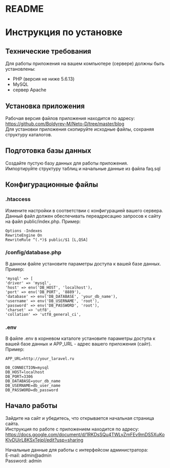# README
# Инструкция по установке

## Технические требования

Для работы приложения на вашем компьютере (сервере) должны быть установлены:
- PHP (версия не ниже 5.6.13)
- MySQL 
- сервер Apache

## Установка приложения 

Рабочая версия файлов приложения находится по адресу: 
https://github.com/Boldyrev-M/Neto-D/tree/master/blog  
Для установки приложения скопируйте исходные файлы, сохраняя структуру каталогов.

## Подготовка базы данных

Создайте пустую базу данных для работы приложения.  
Импортируйте структуру таблиц и начальные данные из файла faq.sql

## Конфигурационные файлы

### .htaccess 

Измените настройки в соответствии с конфигурацией вашего сервера.  
Данный файл должен обеспечивать переадресацию запросов к сайту на файл public/index.php.
Пример:  
```
Options -Indexes
RewriteEngine On
RewriteRule ^(.*)$ public/$1 [L,QSA]
```
### /config/database.php 

В данном файле установите параметры доступа к вашей базе данных.  
Пример:	
```
'mysql' => [
'driver' => 'mysql',
'host' => env('DB_HOST', 'localhost'),
'port' => env('DB_PORT', '8889'),
'database' => env('DB_DATABASE', 'your_db_name'),
'username' => env('DB_USERNAME', 'root'),
'password' => env('DB_PASSWORD', 'root'),
'charset' => 'utf8',
'collation' => 'utf8_general_ci',
```
### .env

В файле .env в корневом каталоге установите параметры доступа к вашей базе данных и APP_URL - адрес вашего приложения (сайт).  
Пример:
```
APP_URL=http://your_laravel.ru

DB_CONNECTION=mysql
DB_HOST=localhost
DB_PORT=3306
DB_DATABASE=your_db_name
DB_USERNAME=db_user_name
DB_PASSWORD=db_password
```
## Начало работы

Зайдите на сайт и убедитесь, что открывается начальная страница сайта.  
Инструкция по работе с приложением находится по адресу:  
https://docs.google.com/document/d/1RKDsSQu4TWLyZmFEv9mDS5XuKoKlvDUjrL8KSxTejpI/edit?usp=sharing

Начальные данные для работы с интерфейсом администратора:  
E-mail: admin@admin  
Password: admin  


